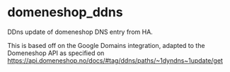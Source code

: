 # domeneshop_ddns
DDns update of domeneshop DNS entry from HA.

This is based off on the Google Domains integration, adapted to the Domeneshop API as
specified on https://api.domeneshop.no/docs/#tag/ddns/paths/~1dyndns~1update/get
